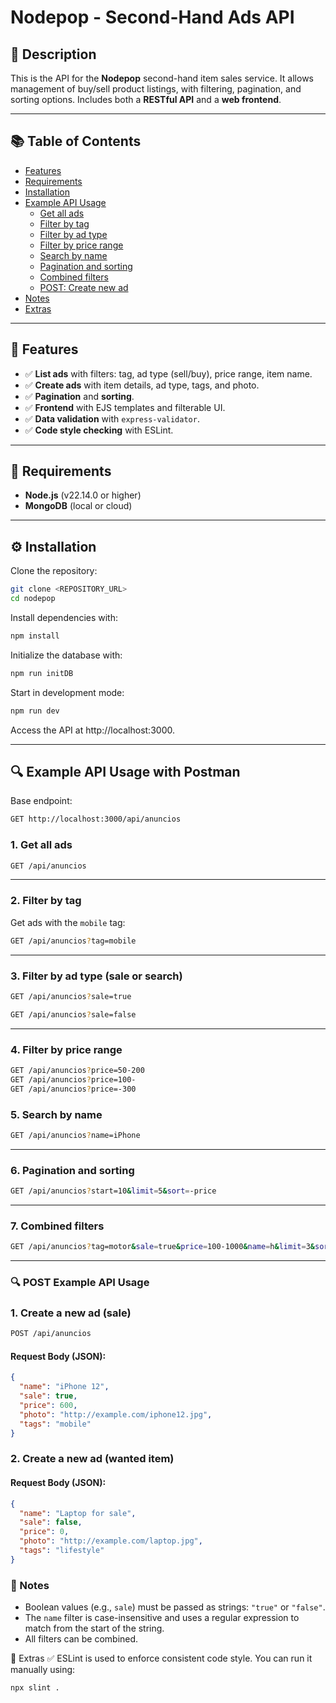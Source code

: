 
# Nodepop - Second-Hand Ads API

## 📖 Description

This is the API for the **Nodepop** second-hand item sales service. It allows management of buy/sell product listings, with filtering, pagination, and sorting options. Includes both a **RESTful API** and a **web frontend**.

---

## 📚 Table of Contents

- [Features](#features)
- [Requirements](#requirements)
- [Installation](#installation)
- [Example API Usage](#example-api-usage-with-postman)
  - [Get all ads](#1-get-all-ads)
  - [Filter by tag](#2-filter-by-tag)
  - [Filter by ad type](#3-filter-by-ad-type-sale-or-search)
  - [Filter by price range](#4-filter-by-price-range)
  - [Search by name](#5-search-by-name)
  - [Pagination and sorting](#6-pagination-and-sorting)
  - [Combined filters](#7-combined-filters)
  - [POST: Create new ad](#🔍-post-example-api-usage)
- [Notes](#notes)
- [Extras](#extras)

---

## 🚀 Features

- ✅ **List ads** with filters: tag, ad type (sell/buy), price range, item name.
- ✅ **Create ads** with item details, ad type, tags, and photo.
- ✅ **Pagination** and **sorting**.
- ✅ **Frontend** with EJS templates and filterable UI.
- ✅ **Data validation** with `express-validator`.
- ✅ **Code style checking** with ESLint.

---

## 🧰 Requirements

- **Node.js** (v22.14.0 or higher)
- **MongoDB** (local or cloud)

---

## ⚙️ Installation

Clone the repository:

```sh
git clone <REPOSITORY_URL>
cd nodepop
```

Install dependencies with:

```sh
npm install
```

Initialize the database with:

```sh
npm run initDB
```

Start in development mode:

```sh
npm run dev
```

Access the API at http://localhost:3000.

---

## 🔍 Example API Usage with Postman

Base endpoint:

```sh
GET http://localhost:3000/api/anuncios
```

### 1. Get all ads

```sh
GET /api/anuncios
```

---

### 2. Filter by tag

Get ads with the `mobile` tag:

```sh
GET /api/anuncios?tag=mobile
```

---

### 3. Filter by ad type (sale or search)

```sh
GET /api/anuncios?sale=true
```

```sh
GET /api/anuncios?sale=false
```

---

### 4. Filter by price range

```sh
GET /api/anuncios?price=50-200
GET /api/anuncios?price=100-
GET /api/anuncios?price=-300
```

### 5. Search by name

```sh
GET /api/anuncios?name=iPhone
```

---

### 6. Pagination and sorting

```sh
GET /api/anuncios?start=10&limit=5&sort=-price
```

---

### 7. Combined filters

```sh
GET /api/anuncios?tag=motor&sale=true&price=100-1000&name=h&limit=3&sort=-price
```

---

### 🔍 POST Example API Usage

### 1. Create a new ad (sale)

```sh
POST /api/anuncios
```

#### Request Body (JSON):

```json
{
  "name": "iPhone 12",
  "sale": true,
  "price": 600,
  "photo": "http://example.com/iphone12.jpg",
  "tags": "mobile"
}
```



### 2. Create a new ad (wanted item)

#### Request Body (JSON):

```json
{
  "name": "Laptop for sale",
  "sale": false,
  "price": 0,
  "photo": "http://example.com/laptop.jpg",
  "tags": "lifestyle"
}
```

### 📌 Notes

- Boolean values (e.g., `sale`) must be passed as strings: `"true"` or `"false"`.
- The `name` filter is case-insensitive and uses a regular expression to match from the start of the string.
- All filters can be combined.


🧪 Extras
✅ ESLint is used to enforce consistent code style.
You can run it manually using:

```sh
npx slint .
```
